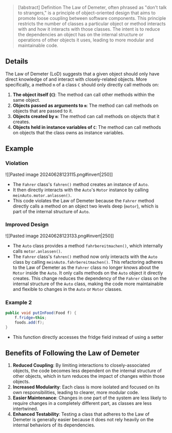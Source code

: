 > [!abstract] Definition
> The Law of Demeter, often phrased as "don't talk to strangers," is a principle of object-oriented design that aims to promote loose coupling between software components. This principle restricts the number of classes a particular object or method interacts with and how it interacts with those classes. The intent is to reduce the dependencies an object has on the internal structure or operations of other objects it uses, leading to more modular and maintainable code. 
## Details
The Law of Demeter (LoD) suggests that a given object should only have direct knowledge of and interact with closely-related objects. More specifically, a method `m` of a class `C` should only directly call methods on:
1. **The object itself (`C`)**: The method can call other methods within the same object.
2. **Objects passed as arguments to `m`**: The method can call methods on objects that are passed to it.
3. **Objects created by `m`**: The method can call methods on objects that it creates.
4. **Objects held in instance variables of `C`**: The method can call methods on objects that the class owns as instance variables.
## Example
### Violation
![[Pasted image 20240628123115.png#invert|250]]

- The `Fahrer` class's `fahren()` method creates an instance of `Auto`.
- It then directly interacts with the `Auto`'s `Motor` instance by calling `meinAuto.motor.anlassen()`.
- This code violates the Law of Demeter because the `Fahrer` method directly calls a method on an object two levels deep (`motor`), which is part of the internal structure of `Auto`.
### Improved Design
![[Pasted image 20240628123133.png#invert|250]]
- The `Auto` class provides a method `fahrbereitmachen()`, which internally calls `motor.anlassen()`.
- The `Fahrer` class's `fahren()` method now only interacts with the `Auto` class by calling `meinAuto.fahrbereitmachen()`.
This refactoring adheres to the Law of Demeter as the `Fahrer` class no longer knows about the `Motor` inside the `Auto`. It only calls methods on the `Auto` object it directly creates. This change reduces the dependency of the `Fahrer` class on the internal structure of the `Auto` class, making the code more maintainable and flexible to changes in the `Auto` or `Motor` classes.
### Example 2
```java
public void putInFood(Food f) {
	f.fridge=this;
	foods.add(f);
}
```
- This function directly accesses the fridge field instead of using a setter 
## Benefits of Following the Law of Demeter
1. **Reduced Coupling**: By limiting interactions to closely-associated objects, the code becomes less dependent on the internal structure of other objects, which in turn reduces the impact of changes within those objects.
2. **Increased Modularity**: Each class is more isolated and focused on its own responsibilities, leading to clearer, more modular code.
3. **Easier Maintenance**: Changes in one part of the system are less likely to require changes in a completely different part, as classes are less intertwined.
4. **Enhanced Testability**: Testing a class that adheres to the Law of Demeter is generally easier because it does not rely heavily on the internal behaviors of its dependencies.